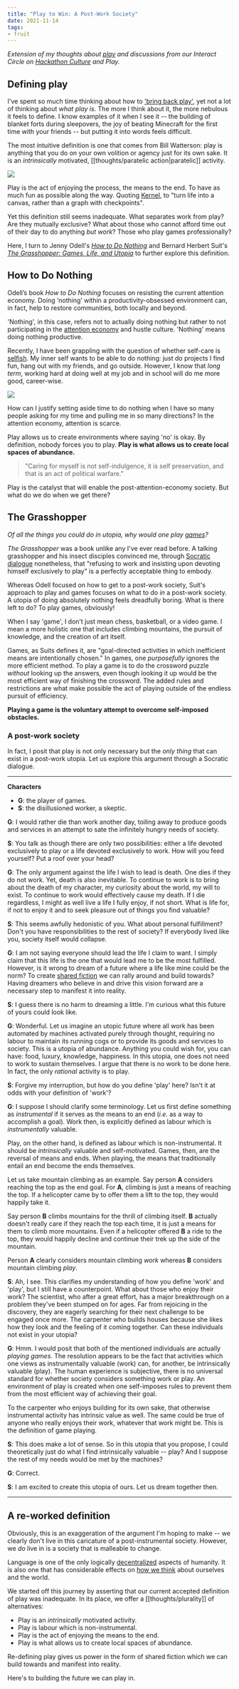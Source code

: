 ```yaml
---
title: "Play to Win: A Post-Work Society"
date: 2021-11-14
tags:
- fruit
---
```


*Extension of my thoughts about [play](thoughts/play.md) and discussions from our Interact Circle on [Hackathon Culture](posts/hackathons.md) and Play.*

## Defining play
I've spent so much time thinking about how to ['bring back play'](posts/hackathons.md), yet not a lot of thinking about *what play is*. The more I think about it, the more nebulous it feels to define. I know examples of it when I see it -- the building of blanket forts during sleepovers, the joy of beating Minecraft for the first time with your friends -- but putting it into words feels difficult.

The most intuitive definition is one that comes from Bill Watterson: play is anything that you do on your own volition or agency just for its own sake. It is an *intrinsically* motivated, [[thoughts/paratelic action|paratelic]] activity.

![](/posts/images/play/agency.png)

Play is the act of enjoying the process, the means to the end. To have as much fun as possible along the way. Quoting [Kernel](https://kernel.community/en/learn/module-1/joyful-subversion), to "turn life into a canvas, rather than a graph with checkpoints".

Yet this definition still seems inadequate. What separates work from play? Are they mutually exclusive? What about those who cannot afford time out of their day to do anything *but work*? Those who play games professionally?

Here, I turn to Jenny Odell's [*How to Do Nothing*](thoughts/How%20to%20do%20Nothing.md) and Bernard Herbert Suit's [*The Grasshopper: Games, Life, and Utopia*](thoughts/The%20Grasshopper,%20Games,%20Life%20and%20Utopia.md) to further explore this definition.

## How to Do Nothing
Odell’s book *How to Do Nothing* focuses on resisting the current attention economy. Doing ‘nothing’ within a productivity-obsessed environment can, in fact, help to restore communities, both locally and beyond.

'Nothing', in this case, refers not to actually doing nothing but rather to not participating in the [attention economy](thoughts/attention%20economy.md) and hustle culture. 'Nothing' means doing nothing productive.

Recently, I have been grappling with the question of whether self-care is [selfish](thoughts/selfish.md). My inner self wants to be able to do nothing: just do projects I find fun, hang out with my friends, and go outside. However, I know that *long term*, working hard at doing well at my job and in school will do me more good, career-wise.

![](/posts/images/play/long-term.png)

How can I justify setting aside time to do nothing when I have so many people asking for my time and pulling me in so many directions? In the attention economy, attention is scarce. 

Play allows us to create environments where saying 'no' is okay. By definition, nobody forces you to play. **Play is what allows us to create local spaces of abundance.**

> "Caring for myself is not self-indulgence, it is self preservation, and that is an act of political warfare."

Play is the catalyst that will enable the post-attention-economy society. But what do we do when we get there?

## The Grasshopper
*Of all the things you could do in utopia, why would one play [games](thoughts/games.md)?*

*The Grasshopper* was a book unlike any I've ever read before. A talking grasshopper and his insect disciples convinced me, through [Socratic dialogue](https://www.thoughtco.com/socratic-dialogue-argumentation-1691972) nonetheless, that "refusing to work and insisting upon devoting himself exclusively to play" is a perfectly acceptable thing to embody.

Whereas Odell focused on how to get to a post-work society, Suit's approach to play and games focuses on what to do *in* a post-work society. A utopia of doing absolutely nothing feels dreadfully boring. What is there left to do? To play games, obviously!

When I say 'game', I don’t just mean chess, basketball, or a video game. I mean a more holistic one that includes climbing mountains, the pursuit of knowledge, and the creation of art itself.

Games, as Suits defines it, are "goal-directed activities in which inefficient means are intentionally chosen." In games, one *purposefully* ignores the more efficient method. To play a game is to do the crossword puzzle *without* looking up the answers, even though looking it up would be the most efficient way of finishing the crossword. The added rules and restrictions are what make possible the act of playing outside of the endless pursuit of efficiency.

**Playing a game is the voluntary attempt to overcome self-imposed obstacles.**

### A post-work society
In fact, I posit that play is not only necessary but the *only thing* that can exist in a post-work utopia. Let us explore this argument through a Socratic dialogue.

---

**Characters**
- **G**: the player of games.
- **S**: the disillusioned worker, a skeptic. 

**G**: I would rather die than work another day, toiling away to produce goods and services in an attempt to sate the infinitely hungry needs of society. 

**S**: You talk as though there are only two possibilities: either a life devoted exclusively to play or a life devoted exclusively to work. How will you feed yourself? Put a roof over your head?

**G**: The only argument against the life I wish to lead is death. One dies if they do not work. Yet, death is also inevitable. To continue to work is to bring about the death of my character, my curiosity about the world, my will to exist. To continue to work would effectively cause my death. If I die regardless, I might as well live a life I fully enjoy, if not short. What is life for, if not to enjoy it and to seek pleasure out of things you find valuable?

**S**: This seems awfully hedonistic of you. What about personal fulfillment? Don't you have responsibilities to the rest of society?  If everybody lived like you, society itself would collapse.

**G**: I am not saying everyone should lead the life I claim to want. I simply claim that this life is the one that would lead me to be the most fulfilled. However, is it wrong to dream of a future where a life like mine could be the norm? To create [shared fiction](thoughts/fiction.md) we can rally around and build towards? Having dreamers who believe in and drive this vision forward are a necessary step to manifest it into reality.

**S**: I guess there is no harm to dreaming a little. I'm curious what this future of yours could look like.

**G**: Wonderful. Let us imagine an utopic future where all work has been automated by machines activated purely through thought, requiring no labour to maintain its running cogs or to provide its goods and services to society. This is a utopia of abundance. Anything you could wish for, you can have: food, luxury, knowledge, happiness. In this utopia, one does not need to work to sustain themselves. I argue that there is no work to be done here. In fact, the only *rational* activity is to play.

**S**: Forgive my interruption, but how do you define 'play' here? Isn't it at odds with your definition of 'work'?

**G**: I suppose I should clarify some terminology. Let us first define something as *instrumental* if it serves as the means to an end (*i.e.* as a way to accomplish a goal). Work then, is explicitly defined as labour which is *instrumentally* valuable.

Play, on the other hand, is defined as labour which is non-instrumental. It should be *intrinsically* valuable and self-motivated. Games, then, are the reversal of means and ends. When playing, the means that traditionally entail an end become the ends themselves.

Let us take mountain climbing as an example. Say person **A** considers reaching the top as the end goal. For **A**, climbing is just a means of reaching the top. If a helicopter came by to offer them a lift to the top, they would happily take it.

Say person **B** climbs mountains for the thrill of climbing itself. **B** actually doesn't really care if they reach the top each time, it is just a means for them to climb more mountains. Even if a helicopter offered **B** a ride to the top, they would happily decline and continue their trek up the side of the mountain.

Person **A** clearly considers mountain climbing *work* whereas **B** considers mountain climbing *play*.

**S**: Ah, I see. This clarifies my understanding of how you define 'work' and 'play', but I still have a counterpoint. What about those who enjoy their work? The scientist, who after a great effort, has a major breakthrough on a problem they've been stumped on for ages. Far from rejoicing in the discovery, they are eagerly searching for their next challenge to be engaged once more. The carpenter who builds houses because she likes how they look and the feeling of it coming together. Can these individuals not exist in your utopia?

**G**: Hmm. I would posit that both of the mentioned individuals are actually *playing games*. The resolution appears to be the fact that activities which one views as instrumentally valuable (work) can, for another, be intrinsically valuable (play). The human experience is subjective, there is no universal standard for whether society considers something work or play. An environment of play is created when one self-imposes rules to prevent them from the most efficient way of achieving their goal.

To the carpenter who enjoys building for its own sake, that otherwise instrumental activity has intrinsic value as well. The same could be true of anyone who really enjoys their work, whatever that work might be. This is the definition of game playing.

**S**: This does make a lot of sense. So in this utopia that you propose, I could theoretically just do what I find intrinsically valuable -- play? And I suppose the rest of my needs would be met by the machines?

**G**: Correct.

**S**: I am excited to create this utopia of ours. Let us dream together then.

---

## A re-worked definition
Obviously, this is an exaggeration of the argument I'm hoping to make -- we clearly don't live in this caricature of a post-instrumental society. However, we *do* live in is a society that is malleable to change.

Language is one of the only logically [decentralized](thoughts/decentralization.md) aspects of humanity. It is also one that has considerable effects on [how we think](posts/new-words.md) about ourselves and the world.

We started off this journey by asserting that our current accepted definition of play was inadequate. In its place, we offer a [[thoughts/plurality]] of alternatives:

- Play is an *intrinsically* motivated activity. 
- Play is labour which is non-instrumental.
- Play is the act of enjoying the means to the end.
- Play is what allows us to create local spaces of abundance.

Re-defining play gives us power in the form of shared fiction which we can build towards and manifest into reality.

Here's to building the future we can play in.